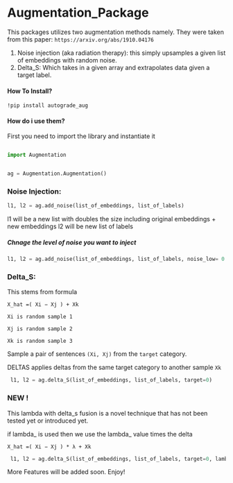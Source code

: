 # Augmentation_Package

This packages utilizes two augmentation methods namely.
They were taken from this paper: ``https://arxiv.org/abs/1910.04176``

1. Noise injection (aka radiation therapy): this simply upsamples a given list of embeddings with random noise.
2. Delta_S: Which takes in a given array and extrapolates data given a target label.

#### How To Install?
``!pip install autograde_aug``

#### How do i use them?



First you need to import the library and instantiate it

````python

import Augmentation


ag = Augmentation.Augmentation()

````


### Noise Injection:

```python 
l1, l2 = ag.add_noise(list_of_embeddings, list_of_labels)

```
l1 will be a new list with doubles the size including original embeddings + new embeddings
l2 will be new list of labels

##### Chnage the level of noise you want to inject

```python 
l1, l2 = ag.add_noise(list_of_embeddings, list_of_labels, noise_low= 0.0, nose_high= 0.1)

```

### Delta_S:
This stems from formula

``X_hat =( Xi − Xj ) + Xk``

``Xi is random sample 1``

``Xj is random sample 2``

``Xk is random sample 3``   

Sample a pair of sentences ``(Xi, Xj)`` from the ``target`` category.

DELTAS applies deltas from the same target category to another sample ``Xk``

```python 
 l1, l2 = ag.delta_S(list_of_embeddings, list_of_labels, target=0)
```
### NEW !
This lambda with delta_s fusion is a novel technique that has not been tested yet or introduced yet.

if lambda_ is used then we use the lambda_ value times the delta

``X_hat =( Xi − Xj ) * λ + Xk``

```python 
 l1, l2 = ag.delta_S(list_of_embeddings, list_of_labels, target=0, lambda_= 0.3)
```




More Features will be added soon. Enjoy!
